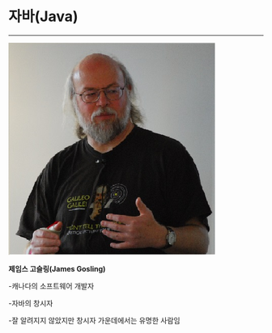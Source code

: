 # 자바\(Java\)

---

![](/assets/James_Gosling_2008.jpg)

**제임스 고슬링\(James Gosling\)**

-캐나다의 소프트웨어 개발자

-자바의 창시자

-잘 알려지지 않았지만 창시자 가운데에서는 유명한 사람임

